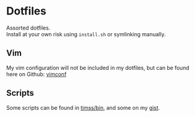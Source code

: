 Dotfiles
========
Assorted dotfiles.   
Install at your own risk using `install.sh` or symlinking manually.

Vim
---
My vim configuration will not be included in my dotfiles,
but can be found here on Github: [vimconf](https://github.com/timss/vimconf)

Scripts
-------
Some scripts can be found in [timss/bin](https://github.com/timss/bin), and
some on my [gist](https://gist.github.com/timss).
